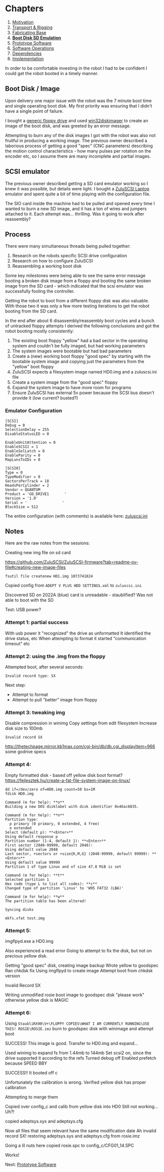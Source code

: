 # Chapters

1. [Motivation](./00-context.md)
2. [Transport & Rigging](./01-commissioning.md)
3. [Fabricating Base](./02-fabricating-base.md)
4. **[Boot Disk SD Emulation](./03-stabilizing.md)**
5. [Prototype Software](./04-prototype-requirements.md)
6. [Software Operations](./05-operating-system.md)
7. [Dependencies](./06-framework-and-dependencies.md)
8. [Implementation](./07-implementation.md)

In order to be comfortable investing in the robot I had to be confident I could get the robot booted in a timely manner.
## Boot Disk / Image

Upon delivery one major issue with the robot was the 7 minute boot time and single operating boot disk. My first priority was ensuring that I didn't have a single point of failure.

I bought a [generic floppy drive](https://www.ebay.com/itm/202382335246) and used [win32diskimager](https://win32diskimager.org/) to create an image of the boot disk, and was greeted by an error message.

Attempting to burn any of the disk images I got with the robot was also not fruitful in producing a working image. The previous owner described a laborious process of getting a good "spec" (CNC parameters) describing the motion control characteristics - how many pulses per rotation on the encoder etc, so I assume there are many incomplete and partial images.

## SCSI emulator

The previous owner described getting a SD card emulator working so I knew it was possible, but details were light. I bought a [ZuluSCSI Laptop](https://shop.rabbitholecomputing.com/products/zuluscsi-laptop-rp2040) emulator and spent quite a bit of time playing with the configuration file.

The SIO card inside the machine had to be pulled and opened every time I wanted to burn a new SD image, and it has a ton of wires and jumpers attached to it. Each attempt was... thrilling. Was it going to work after reassembly?
## Process

There were many simultaneous threads being pulled together:
1. Research on the robots specific SCSI drive configuration
2. Research on how to configure ZuluSCSI
3. Reassembling a working boot disk

Some key milestones were being able to see the same error message booting a broken disk image from a floppy and booting the same broken image from the SD card - which indicated that the scsi emulator was successfully fooling the controller.

Getting the robot to boot from a different floppy disk was also valuable. With those two it was only a few more testing iterations to get the robot booting from the SD card.

In the end after about 6 disassembly/reassembly boot cycles and a bunch of untracked floppy attempts I derived the following conclusions and got the robot booting mostly consistently:
1. The existing boot floppy "yellow" had a bad sector in the operating system and couldn't be fully imaged, but had working parameters
2. The system images were bootable but had bad parameters
3. Create a (new) working boot floppy "good spec" by starting with the bootable system image and copying just the parameters from the "yellow" boot floppy
4. ZuluSCSI expects a filesystem image named HD0.img and a zuluscsi.ini file
5. Create a system image from the "good spec" floppy
6. Expand the system image to have more room for programs
7. Ensure ZuluSCSI has external 5v power because the SCSI bus doesn't provide it (low current? busted?)


### Emulator Configuration

```
[SCSI]
Debug = 0
SelectionDelay = 255
DisableStatusLED = 0

EnableUnitAttention = 0
EnableSCSI2 = 1
EnableSelLatch = 0
EnableParity = 0
MapLunsToIDs = 0

[SCSI0]
Type = 0
TypeModifier = 0
SectorsPerTrack = 18
HeadsPerCylinder = 2
Vendor = QUANTUM
Product = 'GO_DRIVE1       '
Version = '1.0'
Serial = '                '
BlockSize = 512

```

The entire configuration (with comments) is available here: [zuluscsi.ini](./zuluscsi.ini)


## Notes

Here are the raw notes from the sessions:

Creating new img file on sd card

https://github.com/ZuluSCSI/ZuluSCSI-firmware?tab=readme-ov-file#creating-new-image-files

```
fsutil file createnew HD1.img 1073741824
```

Copied config from `ADEPT V PLUS HDD SETTINGS.xml` to `zuluscsi.ini`

Discovered SD on 2022A (blue) card is unreadable - staublified?
Was not able to boot with the SD

Test: USB power?

### Attempt 1: partial success
With usb power it "recognized" the drive as unformatted
It identified the drive status, etc
When attempting to format it started "communication timeout" etc

### Attempt 2: using the .img from the floppy
Attempted boot, after several seconds:

```
Invalid record type: SX
```

Next step:
- Attempt to format
- Attempt to pull "better" image from floppy

### Attempt 3: tweaking img
Disable compression in winimg
Copy settings from edit filesystem
Increase disk size to 100mb

```
Invalid record SX
```

http://thetechpage.mirror.kb1max.com/cgi-bin/db/db.cgi_displayItem=966
some godrive specs

### Attempt 4:
Empty formatted disk - based off yellow disk boot format?
https://fejlesztek.hu/create-a-fat-file-system-image-on-linux/

```
dd if=/dev/zero of=HD0.img count=50 bs=1M
fdisk HD0.img

Command (m for help): **o**
Building a new DOS disklabel with disk identifier 0x46ac6035.

Command (m for help): **n**
Partition type:
  p primary (0 primary, 0 extended, 4 free)
  e extended
Select (default p): **<Enter>**
Using default response p
Partition number (1-4, default 1): **<Enter>**
First sector (2048-99999, default 2048):
Using default value 2048
Last sector, +sectors or +size{K,M,G} (2048-99999, default 99999): **<Enter>**
Using default value 99999
Partition 1 of type Linux and of size 47.8 MiB is set

Command (m for help): **t**
Selected partition 1
Hex code (type L to list all codes): **c**
Changed type of partition 'Linux' to 'W95 FAT32 (LBA)'

Command (m for help): **w**
The partition table has been altered!

Syncing disks

mkfs.vfat test.img
```


### Attempt 5:
imgflpyd.exe a HD0.img

Also experienced a read error
Going to attempt to fix the disk, but not on precious yellow disk.

Getting "good spec" disk, creating image backup
Wrote yellow to goodspec
Ran chkdsk fix
Using imgflpyd to create image
Attempt boot from chkdsk version

Invalid Record SX

Writing unmodified rosie boot image to goodspec disk
"please work" otherwise yellow disk is MAGIC

### Attempt 6:
Using `StaubliRX90\V+\FLOPPY COPIES\WHAT I AM CURRENTLY RUNNING\USE THIS! ROSIE\ROSIE.imz` burn to goodspec disk with winimage and attempt boot

SUCCESS! This image is good. Transfer to HD0.img and expand...

Used winimg to expand fs from 1.44mb to 144mb
Set scsi2 on, since the drive supported it according to the refs
Turned debug off
Enabled prefetch because SPEED BBY

SUCCESS!! It booted off c

Unfortunately the calibration is wrong.
Verified yellow disk has proper calibration

Attempting to merge them

Copied over config_c and calib from yellow disk into HD0
Still not working...
Uh?!

copied adeptsys.sys and adeptsys.cfg

Now all files that seem relevant have the same modification date
Ah invalid record SX! restoring adeptsys.sys and adeptsys.cfg from rosie.imz

Going a lil nuts here
copied rosie.spc to config_c/CFG01_14.SPC

Works!


Next: [Prototype Software](./04-prototype-requirements.md)

